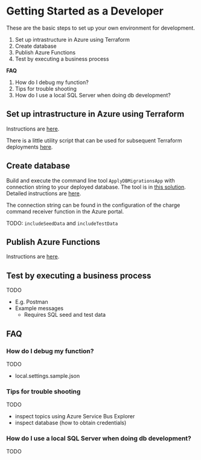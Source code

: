 # Getting Started as a Developer #

These are the basic steps to set up your own environment for development.

1. Set up intrastructure in Azure using Terraform
2. Create database
3. Publish Azure Functions
4. Test by executing a business process

**FAQ**

1. How do I debug my function?
2. Tips for trouble shooting
3. How do I use a local SQL Server when doing db development?

## Set up intrastructure in Azure using Terraform ##

Instructions are [here](../../build/infrastructure/README.md).

There is a little utility script that can be used for subsequent Terraform deployments [here](../../build/infrastructure/deploy-from-localhost.cmd).

## Create database ##

Build and execute the command line tool `ApplyDBMigrationsApp` with connection string to your deployed database. The tool is in [this solution](../../source/GreenEnergyHub.Charges/GreenEnergyHub.Charges.sln). Detailed instructions are [here](../../source/GreenEnergyHub.Charges/source/GreenEnergyHub.Charges.ApplyDBMigrationsApp/README.md).

The connection string can be found in the configuration of the charge command receiver function in the Azure portal.

TODO: `includeSeedData` and `includeTestData`

## Publish Azure Functions ##

Instructions are [here](publish-function-azure-sandbox.md).

## Test by executing a business process ##

TODO

* E.g. Postman
* Example messages
  * Requires SQL seed and test data

## FAQ ##

### How do I debug my function? ###

TODO

* local.settings.sample.json

### Tips for trouble shooting ###

TODO

* inspect topics using Azure Service Bus Explorer
* inspect database (how to obtain credentials)

### How do I use a local SQL Server when doing db development? ###

TODO
